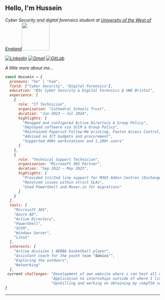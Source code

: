 <h2> Hello, I'm Hussein</h2>
<p><em> Cyber Security and digital forensics student at <a href="https://www.uwe.ac.uk">University of the West of England</a><img src="https://upload.wikimedia.org/wikipedia/commons/1/11/UWE_Bristol_logo.svg" width="90"
</em></p>

[![Linkedin](https://img.shields.io/badge/-MyLinkedin-blue?style=flat-square&logo=Linkedin&logoColor=white&link=https://www.linkedin.com/in/hussein-h-375a8224a/)](https://www.linkedin.com/in/hussein-h-375a8224a/)
[![Gmail](https://img.shields.io/badge/-Gmail-red?style=flat-square&logo=Gmail&logoColor=white&link=Husseinhassan899@gmail.com)](Husseinhassan899@gmail.com)
[![GitLab](https://img.shields.io/badge/-GitLab-orange?style=flat-square&logo=Gitlab&logoColor=white&link=https://gitlab.uwe.ac.uk/h29-hassan)](https://gitlab.uwe.ac.uk/h29-hassan)

A little more about me...  

```javascript
const Hussein = {
  pronouns: "he" | "him",
  field: ["Cyber Security", "Digital Forensics"],
  education: "BSc Cyber Security & Digital Forensics @ UWE Bristol",
  experience: [
    {
      role: "IT Technician",
      organisation: "Cathedral Schools Trust",
      duration: "Jun 2023 – Jul 2024",
      highlights: [
        "Managed and configured Active Directory & Group Policy",
        "Deployed software via SCCM & Group Policy",
        "Maintained Papercut Follow-Me printing, Paxton Access Control, Civica Catering, and IVMS CCTV systems",
        "Advised on ICT budgets and procurement",
        "Supported 400+ workstations and 1,200+ users"
      ]
    },
    {
      role: "Technical Support Technician",
      organisation: "Microsoft 365 Partner",
      duration: "Sep 2022 – May 2023",
      highlights: [
        "Provided 1st/2nd line support for M365 Admin Centres (Exchange, Security & Compliance, Azure AD)",
        "Resolved issues within strict SLAs",
        "Used PowerShell and Mover.io for migrations"
      ]
    }
  ],
  tools: [
    "Microsoft 365", 
    "Azure AD", 
    "Active Directory", 
    "PowerShell", 
    "SCCM", 
    "Windows Server", 
    "Linux"
  ],
  interests: [
    "Active division 1 WEBBA basketball player",
    "Assistant coach for the youth team "Sonics"",
    "Exploring the outdoors",
    "Networking"
  ],
 current challenges: "Development of own website where i can host all of my projects"
                     "Application to internships outside of where I live e.g new cites and countries"
                     "Upskilling and working on obtaining my compTIA security + and ISC2"
}

```


---
